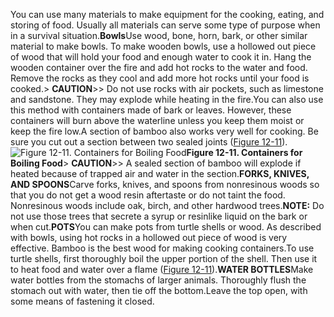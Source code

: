 You can use many materials to make equipment for the cooking, eating, and storing of food. Usually all materials can serve some type of purpose when in a survival situation.**Bowls**Use wood, bone, horn, bark, or other similar material to make bowls. To make wooden bowls, use a hollowed out piece of wood that will hold your food and enough water to cook it in. Hang the wooden container over the fire and add hot rocks to the water and food. Remove the rocks as they cool and add more hot rocks until your food is cooked.> **CAUTION**>> Do not use rocks with air pockets, such as limestone and sandstone. They may explode while heating in the fire.You can also use this method with containers made of bark or leaves. However, these containers will burn above the waterline unless you keep them moist or keep the fire low.A section of bamboo also works very well for cooking. Be sure you cut out a section between two sealed joints ([Figure 12-11](#fig12-11)).<a name="fig12-11"></a>![Figure 12-11\. Containers for Boiling Food](fig12-11.png)**Figure 12-11\. Containers for Boiling Food**> **CAUTION**>> A sealed section of bamboo will explode if heated because of trapped air and water in the section.**FORKS, KNIVES, AND SPOONS**Carve forks, knives, and spoons from nonresinous woods so that you do not get a wood resin aftertaste or do not taint the food. Nonresinous woods include oak, birch, and other hardwood trees.**NOTE:** Do not use those trees that secrete a syrup or resinlike liquid on the bark or when cut.**POTS**You can make pots from turtle shells or wood. As described with bowls, using hot rocks in a hollowed out piece of wood is very effective. Bamboo is the best wood for making cooking containers.To use turtle shells, first thoroughly boil the upper portion of the shell. Then use it to heat food and water over a flame ([Figure 12-11](#fig12-11)).**WATER BOTTLES**Make water bottles from the stomachs of larger animals. Thoroughly flush the stomach out with water, then tie off the bottom.Leave the top open, with some means of fastening it closed.